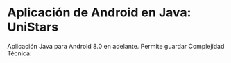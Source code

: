 # Aplicación de Android en Java: UniStars

Aplicación Java para Android 8.0 en adelante. Permite guardar 
Complejidad Técnica:
